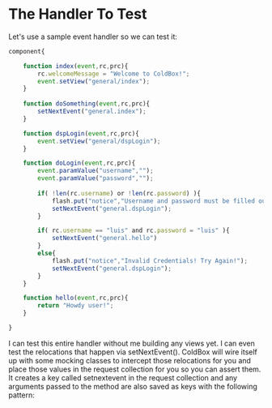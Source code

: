 # The Handler To Test

Let's use a sample event handler so we can test it:

```js
component{

	function index(event,rc,prc){
		rc.welcomeMessage = "Welcome to ColdBox!";
        event.setView("general/index");
    }
	
    function doSomething(event,rc,prc){
		setNextEvent("general.index");
	}

	function dspLogin(event,rc,prc){
		event.setView("general/dspLogin");
	}

	function doLogin(event,rc,prc){
		event.paramValue("username","");
		event.paramValue("password","");
		
		if( !len(rc.username) or !len(rc.password) ){
			flash.put("notice","Username and password must be filled out!");
			setNextEvent("general.dspLogin");
		}

		if( rc.username == "luis" and rc.password = "luis" ){
			setNextEvent("general.hello")
		}
		else{
			flash.put("notice","Invalid Credentials! Try Again!");
			setNextEvent("general.dspLogin");
		}	
	}

	function hello(event,rc,prc){
		return "Howdy user!";
	}

}
```

I can test this entire handler without me building any views yet. I can even test the relocations that happen via setNextEvent(). ColdBox will wire itself up with some mocking classes to intercept those relocations for you and place those values in the request collection for you so you can assert them. It creates a key called setnextevent in the request collection and any arguments passed to the method are also saved as keys with the following pattern:


